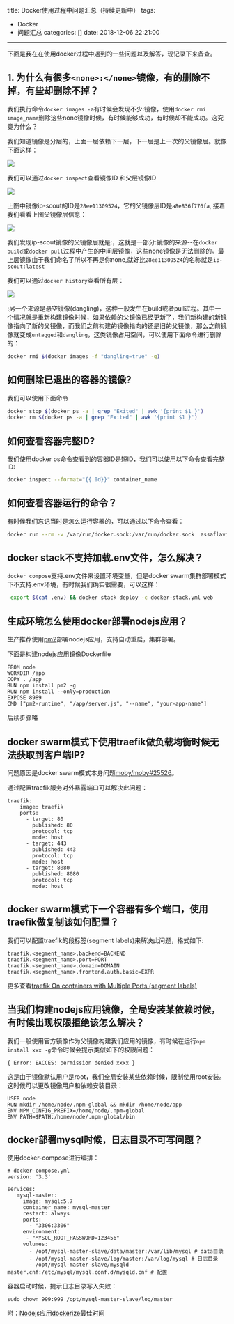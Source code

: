 title: Docker使用过程中问题汇总（持续更新中）
tags:
  - Docker
  - 问题汇总
categories: []
date: 2018-12-06 22:21:00
---
下面是我在在使用docker过程中遇到的一些问题以及解答，现记录下来备查。

## 1. 为什么有很多`<none>:</none>`镜像，有的删除不掉，有些却删除不掉？
 
我们执行命令`docker images -a`有时候会发现不少<none>:</none>镜像，使用`docker rmi image_name`删除这些none镜像时候，有时候能够成功，有时候却不能成功。这究竟为什么？

我们知道镜像是分层的，上面一层依赖下一层，下一层是上一次的父镜像层。就像下面这样：

![](http://static.cyub.vip/images/201812/docker-image-layer.png)

我们可以通过`docker inspect`查看镜像ID 和父层镜像ID
<!-- more-->

![](http://static.cyub.vip/images/201812/docker-inspect.jpg)

上图中镜像ip-scout的ID是`28ee11309524`，它的父镜像层ID是`a8e836f776fa`, 接着我们看看上图父镜像层信息：

![](http://static.cyub.vip/images/201812/docker-parent-layer.jpg)

我们发现ip-scout镜像的父镜像层就是<none>:<none>，这就是一部分<none>:</none>镜像的来源--在`docker build`或`docker pull`过程中产生的中间层镜像，这些none镜像是无法删除的。最上层镜像由于我们命名了所以不再是你none,就好比`28ee11309524`的名称就是`ip-scout:latest`

我们可以通过`docker history`查看所有层：

![](http://static.cyub.vip/images/201812/docker-history.jpg)

<none>:</none>另一个来源是悬空镜像(dangling)，这种一般发生在build或者pull过程。其中一个情况就是重新构建镜像时候，如果依赖的父镜像已经更新了，我们新构建的新镜像指向了新的父镜像，而我们之前构建的镜像指向的还是旧的父镜像，那么之前镜像就变成`untagged`和`dangling`，这类镜像占用空间，可以使用下面命令进行删除的：

```bash
docker rmi $(docker images -f "dangling=true" -q)
```

## 如何删除已退出的容器的镜像?

我们可以使用下面命令
```bash
docker stop $(docker ps -a | grep "Exited" | awk '{print $1 }')
docker rm $(docker ps -a | grep "Exited" | awk '{print $1 }') 
```


## 如何查看容器完整ID?

我们使用docker ps命令查看到的容器ID是短ID，我们可以使用以下命令查看完整ID:

```bash
docker inspect --format="{{.Id}}" container_name
```

## 如何查看容器运行的命令？

有时候我们忘记当时是怎么运行容器的，可以通过以下命令查看：

```bash
docker run --rm -v /var/run/docker.sock:/var/run/docker.sock  assaflavie/runlike container_id
```


## docker stack不支持加载.env文件，怎么解决？

`docker compose`支持.env文件来设置环境变量，但是docker swarm集群部署模式下不支持.env环境，有时候我们确实很需要，可以这样：

```bash
 export $(cat .env) && docker stack deploy -c docker-stack.yml web
```

## 生成环境怎么使用docker部署nodejs应用？

生产推荐使用[pm2](http://pm2.keymetrics.io/docs/usage/docker-pm2-nodejs/)部署nodejs应用，支持自动重启，集群部署。

下面是构建nodejs应用镜像Dockerfile
```
FROM node
WORKDIR /app
COPY . /app
RUN npm install pm2 -g
RUN npm install --only=production
EXPOSE 8989
CMD ["pm2-runtime", "/app/server.js", "--name", "your-app-name"]
```

后续步骤略

## docker swarm模式下使用traefik做负载均衡时候无法获取到客户端IP?

问题原因是docker swarm模式本身问题[moby/moby#25526](https://github.com/moby/moby/issues/25526)。

通过配置traefik服务对外暴露端口可以解决此问题：
```
traefik:
    image: traefik
    ports:
      - target: 80
        published: 80
        protocol: tcp
        mode: host
      - target: 443
        published: 443
        protocol: tcp
        mode: host
      - target: 8080
        published: 8080
        protocol: tcp
        mode: host
```

## docker swarm模式下一个容器有多个端口，使用traefik做复制该如何配置？

我们可以配置traefik的段标签(segment labels)来解决此问题，格式如下:

```
traefik.<segment_name>.backend=BACKEND
traefik.<segment_name>.port=PORT
traefik.<segment_name>.domain=DOMAIN
traefik.<segment_name>.frontend.auth.basic=EXPR
```

更多查看[traefik On containers with Multiple Ports (segment labels)](https://docs.traefik.io/configuration/backends/docker/#on-containers-with-multiple-ports-segment-labels)

## 当我们构建nodejs应用镜像，全局安装某依赖时候，有时候出现权限拒绝该怎么解决？

我们一般使用官方镜像作为父镜像构建我们应用的镜像，有时候在运行`npm install xxx -g`命令时候会提示类似如下的权限问题：

```
{ Error: EACCES: permission denied xxxx }
```

这是由于镜像默认用户是root，我们全局安装某些依赖时候，限制使用root安装。这时候可以更改镜像用户和依赖安装目录：

```
USER node
RUN mkdir /home/node/.npm-global && mkdir /home/node/app
ENV NPM_CONFIG_PREFIX=/home/node/.npm-global
ENV PATH=$PATH:/home/node/.npm-global/bin
```

## docker部署mysql时候，日志目录不可写问题？

使用docker-compose进行编排：
```
# docker-compose.yml
version: '3.3'

services:
   mysql-master:
     image: mysql:5.7
     container_name: mysql-master
     restart: always
     ports:
       - "3306:3306"
     environment:
      - "MYSQL_ROOT_PASSWORD=123456"
     volumes:
       - /opt/mysql-master-slave/data/master:/var/lib/mysql # data目录
       - /opt/mysql-master-slave/log/master:/var/log/mysql # 日志目录
       - /opt/mysql-master-slave/mysqld-master.cnf:/etc/mysql/mysql.conf.d/mysqld.cnf # 配置
```

容器启动时候，提示日志目录写入失败：

```
sudo chown 999:999 /opt/mysql-master-slave/log/master
```

附：[Nodejs应用dockerize最佳时间](https://github.com/nodejs/docker-node/blob/master/docs/BestPractices.md#global-npm-dependencies)